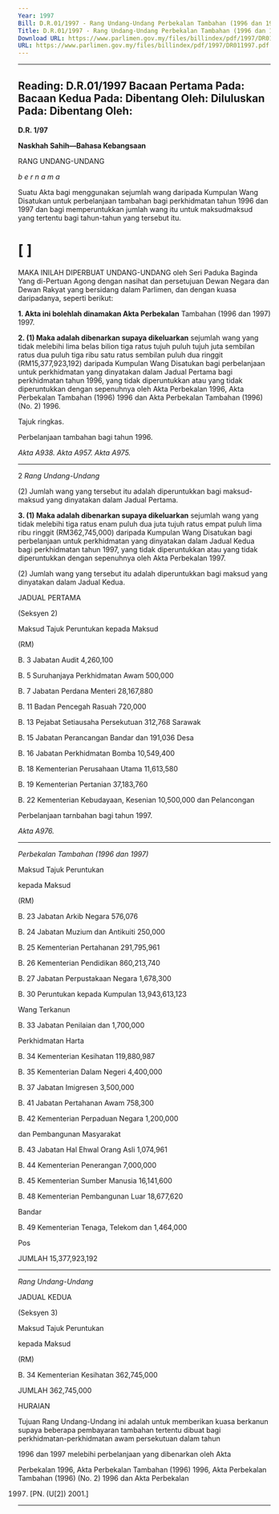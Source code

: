 ```yaml
---
Year: 1997
Bill: D.R.01/1997 - Rang Undang-Undang Perbekalan Tambahan (1996 dan 1997) 1997 (Lulus)
Title: D.R.01/1997 - Rang Undang-Undang Perbekalan Tambahan (1996 dan 1997) 1997 (Lulus)
Download URL: https://www.parlimen.gov.my/files/billindex/pdf/1997/DR011997.pdf
URL: https://www.parlimen.gov.my/files/billindex/pdf/1997/DR011997.pdf
---
```

---
Reading:
D.R.01/1997
Bacaan Pertama Pada:
Bacaan Kedua Pada:
Dibentang Oleh:
Diluluskan Pada:
Dibentang Oleh:
---

**D.R. 1/97**

**Naskhah Sahih—Bahasa Kebangsaan**

RANG UNDANG-UNDANG

_b e r n a m a_

Suatu Akta bagi menggunakan sejumlah wang daripada
Kumpulan Wang Disatukan untuk perbelanjaan
tambahan bagi perkhidmatan tahun 1996 dan 1997 dan
bagi memperuntukkan jumlah wang itu untuk maksudmaksud yang tertentu bagi tahun-tahun yang tersebut
itu.

# [ ]

MAKA INILAH DIPERBUAT UNDANG-UNDANG
oleh Seri Paduka Baginda Yang di-Pertuan Agong dengan
nasihat dan persetujuan Dewan Negara dan Dewan Rakyat
yang bersidang dalam Parlimen, dan dengan kuasa
daripadanya, seperti berikut:

**1. Akta ini bolehlah dinamakan Akta Perbekalan**
Tambahan (1996 dan 1997) 1997.

**2. (1) Maka adalah dibenarkan supaya dikeluarkan**
sejumlah wang yang tidak melebihi lima belas bilion
tiga ratus tujuh puluh tujuh juta sembilan ratus dua puluh
tiga ribu satu ratus sembilan puluh dua ringgit
(RM15,377,923,192) daripada Kumpulan Wang Disatukan
bagi perbelanjaan untuk perkhidmatan yang dinyatakan
dalam Jadual Pertama bagi perkhidmatan tahun 1996,
yang tidak diperuntukkan atau yang tidak diperuntukkan
dengan sepenuhnya oleh Akta Perbekalan 1996, Akta
Perbekalan Tambahan (1996) 1996 dan Akta Perbekalan
Tambahan (1996) (No. 2) 1996.


Tajuk
ringkas.

Perbelanjaan
tambahan
bagi tahun
1996.

_Akta A938._
_Akta A957._
_Akta A975._


-----

2 _Rang Undang-Undang_

(2) Jumlah wang yang tersebut itu adalah
diperuntukkan bagi maksud-maksud yang dinyatakan
dalam Jadual Pertama.

**3. (1) Maka adalah dibenarkan supaya dikeluarkan**
sejumlah wang yang tidak melebihi tiga ratus enam puluh
dua juta tujuh ratus empat puluh lima ribu ringgit
(RM362,745,000) daripada Kumpulan Wang Disatukan
bagi perbelanjaan untuk perkhidmatan yang dinyatakan
dalam Jadual Kedua bagi perkhidmatan tahun 1997, yang
tidak diperuntukkan atau yang tidak diperuntukkan dengan
sepenuhnya oleh Akta Perbekalan 1997.

(2) Jumlah wang yang tersebut itu adalah diperuntukkan
bagi maksud yang dinyatakan dalam Jadual Kedua.

JADUAL PERTAMA

(Seksyen 2)

Maksud Tajuk Peruntukan
kepada Maksud

(RM)

B. 3 Jabatan Audit 4,260,100

B. 5 Suruhanjaya Perkhidmatan Awam 500,000

B. 7 Jabatan Perdana Menteri 28,167,880

B. 11 Badan Pencegah Rasuah 720,000

B. 13 Pejabat Setiausaha Persekutuan 312,768
Sarawak

B. 15 Jabatan Perancangan Bandar dan 191,036
Desa

B. 16 Jabatan Perkhidmatan Bomba 10,549,400

B. 18 Kementerian Perusahaan Utama 11,613,580

B. 19 Kementerian Pertanian 37,183,760

B. 22 Kementerian Kebudayaan, Kesenian 10,500,000
dan Pelancongan


Perbelanjaan
tarnbahan
bagi tahun
1997.

_Akta A976._


-----

_Perbekalan Tambahan (1996 dan 1997)_

Maksud Tajuk Peruntukan

kepada Maksud

(RM)

B. 23 Jabatan Arkib Negara 576,076

B. 24 Jabatan Muzium dan Antikuiti 250,000

B. 25 Kementerian Pertahanan 291,795,961

B. 26 Kementerian Pendidikan 860,213,740

B. 27 Jabatan Perpustakaan Negara 1,678,300

B. 30 Peruntukan kepada Kumpulan 13,943,613,123

Wang Terkanun

B. 33 Jabatan Penilaian dan 1,700,000

Perkhidmatan Harta

B. 34 Kementerian Kesihatan 119,880,987

B. 35 Kementerian Dalam Negeri 4,400,000

B. 37 Jabatan Imigresen 3,500,000

B. 41 Jabatan Pertahanan Awam 758,300

B. 42 Kementerian Perpaduan Negara 1,200,000

dan Pembangunan Masyarakat

B. 43 Jabatan Hal Ehwal Orang Asli 1,074,961

B. 44 Kementerian Penerangan 7,000,000

B. 45 Kementerian Sumber Manusia 16,141,600

B. 48 Kementerian Pembangunan Luar 18,677,620

Bandar

B. 49 Kementerian Tenaga, Telekom dan 1,464,000

Pos

JUMLAH 15,377,923,192


-----

_Rang Undang-Undang_

JADUAL KEDUA

(Seksyen 3)


Maksud Tajuk Peruntukan

kepada Maksud

(RM)

B. 34 Kementerian Kesihatan 362,745,000

JUMLAH 362,745,000

HURAIAN

Tujuan Rang Undang-Undang ini adalah untuk memberikan kuasa
berkanun supaya beberapa pembayaran tambahan tertentu dibuat
bagi perkhidmatan-perkhidmatan awam persekutuan dalam tahun

1996 dan 1997 melebihi perbelanjaan yang dibenarkan oleh Akta

Perbekalan 1996, Akta Perbekalan Tambahan (1996) 1996, Akta
Perbekalan Tambahan (1996) (No. 2) 1996 dan Akta Perbekalan

1997. [PN. (U[2]) 2001.]


-----

